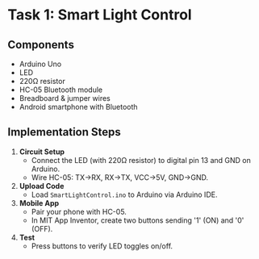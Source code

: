 # Task 1: Smart Light Control

## Components
- Arduino Uno
- LED
- 220Ω resistor
- HC-05 Bluetooth module
- Breadboard & jumper wires
- Android smartphone with Bluetooth

## Implementation Steps
1. **Circuit Setup**  
   - Connect the LED (with 220Ω resistor) to digital pin 13 and GND on Arduino.  
   - Wire HC-05: TX→RX, RX→TX, VCC→5V, GND→GND.
2. **Upload Code**  
   - Load `SmartLightControl.ino` to Arduino via Arduino IDE.
3. **Mobile App**  
   - Pair your phone with HC-05.  
   - In MIT App Inventor, create two buttons sending '1' (ON) and '0' (OFF).
4. **Test**  
   - Press buttons to verify LED toggles on/off.
